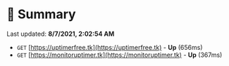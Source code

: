 # 📖 Summary
Last updated: **8/7/2021, 2:02:54 AM**

- `GET` [https://uptimerfree.tk](https://uptimerfree.tk) - **Up** (656ms)
- `GET` [https://monitoruptimer.tk](https://monitoruptimer.tk) - **Up** (367ms)
